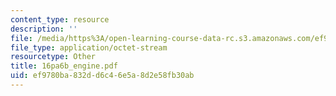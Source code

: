 ```yaml
---
content_type: resource
description: ''
file: /media/https%3A/open-learning-course-data-rc.s3.amazonaws.com/ef9780ba832dd6c46e5a8d2e58fb30ab_16pa6B_engine.pdf
file_type: application/octet-stream
resourcetype: Other
title: 16pa6b_engine.pdf
uid: ef9780ba-832d-d6c4-6e5a-8d2e58fb30ab
---
```


